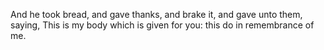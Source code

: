 And he took bread, and gave thanks, and brake it, and gave unto them, saying, This is my body which is given for you: this do in remembrance of me.
